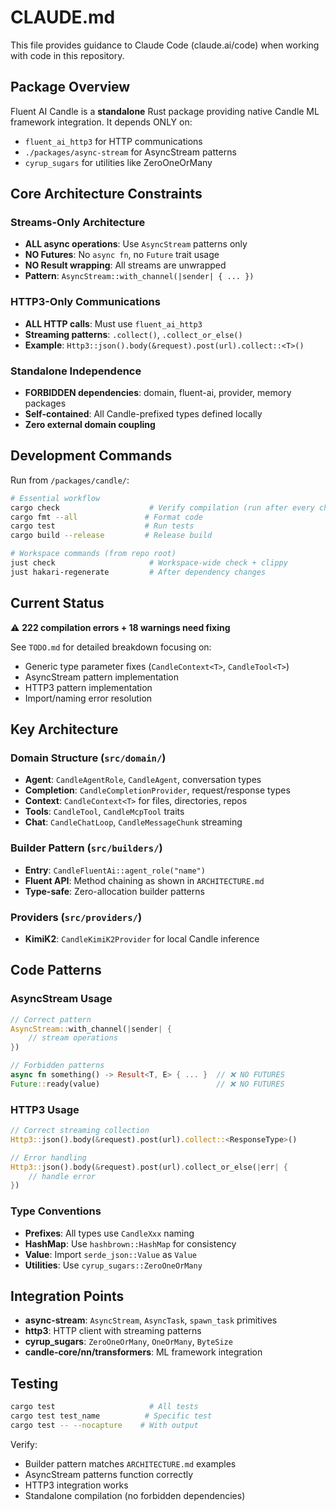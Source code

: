 # CLAUDE.md

This file provides guidance to Claude Code (claude.ai/code) when working with code in this repository.

## Package Overview

Fluent AI Candle is a **standalone** Rust package providing native Candle ML framework integration. It depends ONLY on:
- `fluent_ai_http3` for HTTP communications  
- `./packages/async-stream` for AsyncStream patterns
- `cyrup_sugars` for utilities like ZeroOneOrMany

## Core Architecture Constraints

### Streams-Only Architecture
- **ALL async operations**: Use `AsyncStream` patterns only
- **NO Futures**: No `async fn`, no `Future` trait usage
- **NO Result wrapping**: All streams are unwrapped
- **Pattern**: `AsyncStream::with_channel(|sender| { ... })`

### HTTP3-Only Communications
- **ALL HTTP calls**: Must use `fluent_ai_http3`
- **Streaming patterns**: `.collect()`, `.collect_or_else()` 
- **Example**: `Http3::json().body(&request).post(url).collect::<T>()`

### Standalone Independence
- **FORBIDDEN dependencies**: domain, fluent-ai, provider, memory packages
- **Self-contained**: All Candle-prefixed types defined locally
- **Zero external domain coupling**

## Development Commands

Run from `/packages/candle/`:

```bash
# Essential workflow
cargo check                    # Verify compilation (run after every change)
cargo fmt --all               # Format code
cargo test                    # Run tests
cargo build --release         # Release build

# Workspace commands (from repo root)
just check                     # Workspace-wide check + clippy
just hakari-regenerate         # After dependency changes
```

## Current Status

⚠️ **222 compilation errors + 18 warnings need fixing**

See `TODO.md` for detailed breakdown focusing on:
- Generic type parameter fixes (`CandleContext<T>`, `CandleTool<T>`)
- AsyncStream pattern implementation 
- HTTP3 pattern implementation
- Import/naming error resolution

## Key Architecture

### Domain Structure (`src/domain/`)
- **Agent**: `CandleAgentRole`, `CandleAgent`, conversation types
- **Completion**: `CandleCompletionProvider`, request/response types  
- **Context**: `CandleContext<T>` for files, directories, repos
- **Tools**: `CandleTool`, `CandleMcpTool` traits
- **Chat**: `CandleChatLoop`, `CandleMessageChunk` streaming

### Builder Pattern (`src/builders/`)
- **Entry**: `CandleFluentAi::agent_role("name")`
- **Fluent API**: Method chaining as shown in `ARCHITECTURE.md`
- **Type-safe**: Zero-allocation builder patterns

### Providers (`src/providers/`)
- **KimiK2**: `CandleKimiK2Provider` for local Candle inference

## Code Patterns

### AsyncStream Usage
```rust
// Correct pattern
AsyncStream::with_channel(|sender| {
    // stream operations
})

// Forbidden patterns
async fn something() -> Result<T, E> { ... }  // ❌ NO FUTURES
Future::ready(value)                          // ❌ NO FUTURES
```

### HTTP3 Usage  
```rust
// Correct streaming collection
Http3::json().body(&request).post(url).collect::<ResponseType>()

// Error handling
Http3::json().body(&request).post(url).collect_or_else(|err| { 
    // handle error
})
```

### Type Conventions
- **Prefixes**: All types use `CandleXxx` naming
- **HashMap**: Use `hashbrown::HashMap` for consistency
- **Value**: Import `serde_json::Value` as `Value`
- **Utilities**: Use `cyrup_sugars::ZeroOneOrMany`

## Integration Points

- **async-stream**: `AsyncStream`, `AsyncTask`, `spawn_task` primitives
- **http3**: HTTP client with streaming patterns
- **cyrup_sugars**: `ZeroOneOrMany`, `OneOrMany`, `ByteSize`
- **candle-core/nn/transformers**: ML framework integration

## Testing

```bash
cargo test                     # All tests
cargo test test_name          # Specific test
cargo test -- --nocapture    # With output
```

Verify:
- Builder pattern matches `ARCHITECTURE.md` examples
- AsyncStream patterns function correctly  
- HTTP3 integration works
- Standalone compilation (no forbidden dependencies)